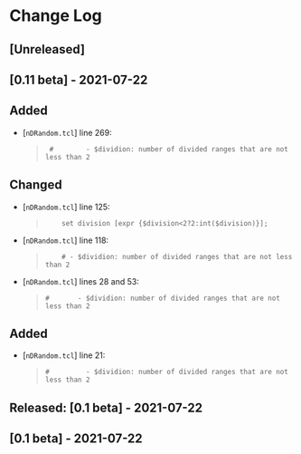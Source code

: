 # Change Log 
## [Unreleased]

## [0.11 beta] - 2021-07-22
## Added
- [`nDRandom.tcl`] line 269:  
  >` #   	  - $dividion: number of divided ranges that are not less than 2`

## Changed
- [`nDRandom.tcl`] line 125:  
  >` 	set division [expr {$division<2?2:int($division)}];`
- [`nDRandom.tcl`] line 118:  
  >` 	# - $dividion: number of divided ranges that are not less than 2`
- [`nDRandom.tcl`] lines 28 and 53:  
  >`#   	- $dividion: number of divided ranges that are not less than 2`

## Added
- [`nDRandom.tcl`] line 21:  
  >`#   	  - $dividion: number of divided ranges that are not less than 2`

## Released: [0.1 beta] - 2021-07-22
## [0.1 beta] - 2021-07-22
